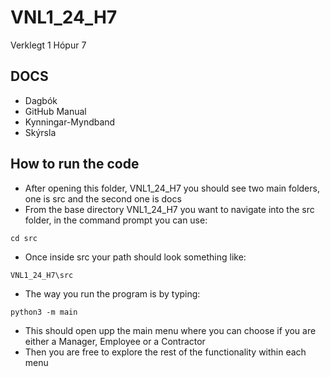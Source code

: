 # VNL1_24_H7
Verklegt 1 Hópur 7

## DOCS
  - Dagbók
  - GitHub Manual
  - Kynningar-Myndband
  - Skýrsla

## How to run the code
  - After opening this folder, VNL1_24_H7 you should see two main folders, one is src and the second one is docs
  - From the base directory VNL1_24_H7 you want to navigate into the src folder, in the command prompt you can use:
```
cd src 
```
  - Once inside src your path should look something like:
```
VNL1_24_H7\src
```
  - The way you run the program is by typing:
```
python3 -m main
```
  - This should open upp the main menu where you can choose if you are either a Manager, Employee or a Contractor
  - Then you are free to explore the rest of the functionality within each menu
